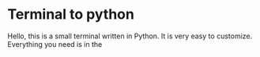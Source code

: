 # Terminal to python
Hello, this is a small terminal written in Python.
It is very easy to customize.
Everything you need is in the